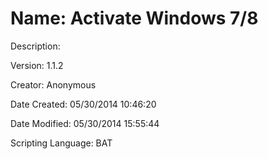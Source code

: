 ﻿# Name: Activate Windows 7/8

Description: 

Version: 1.1.2

Creator: Anonymous

Date Created: 05/30/2014 10:46:20

Date Modified: 05/30/2014 15:55:44

Scripting Language: BAT


